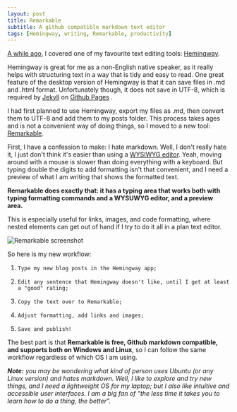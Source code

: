 ```yaml
---
layout: post
title: Remarkable
subtitle: A github compatible markdown text editor
tags: [Hemingway, writing, Remarkable, productivity]
---
```


[A while ago](https://melyanna.github.io/2016-08-15-progress-with-c25k/), I covered one of my favourite text editing tools: [Hemingway](http://www.hemingwayapp.com/).

Hemingway is great for me as a non-English native speaker, as it really helps with structuring text in a way that is tidy and easy to read.
One great feature of the desktop version of Hemingway is that it can save files in .md and .html format.
Unfortunately though, it does not save in UTF-8, which is required by [Jekyll](https://jekyllrb.com/)  on [Github Pages](https://pages.github.com/) .

I had first planned to use Hemingway, export my files as .md, then convert them to UTF-8 and add them to my posts folder.
This process takes ages and is not a convenient way of doing things, so I moved to a new tool: [Remarkable](https://remarkableapp.github.io/).

First, I have a confession to make: I hate markdown.
Well, I don't really hate it, I just don't think it's easier than using a [WYSIWYG editor](https://en.wikipedia.org/wiki/WYSIWYG).
Yeah, moving around with a mouse is slower than doing everything with a keyboard. But typing double the digits to add formatting isn't that convenient, and I need a preview of what I am writing that shows the formatted text.

**Remarkable does exactly that: it has a typing area that works both with typing formatting commands and a WYSUWYG editor, and a preview area.**

This is especially useful for links, images, and code formatting, where nested elements can get out of hand if I try to do it all in a plan text editor.

![Remarkable screenshot](https://remarkableapp.github.io/images/main_screenshot.png  "Remarkable screenshot")

So here is my new workflow:

1.     Type my new blog posts in the Hemingway app;
2.     Edit any sentence that Hemingway doesn't like, until I get at least a "good" rating;
3.     Copy the text over to Remarkable;
4.     Adjust formatting, add links and images;
5.     Save and publish!

The best part is that **Remarkable is free, Github markdown compatible, and supports both on Windows and Linux**, so I can follow the same workflow regardless of which OS I am using.

***Note:** you may be wondering what kind of person uses Ubuntu (or any Linux version) and hates markdown.
Well, I like to explore and try new things, and I need a lightweight OS for my laptop; but I also like intuitive and accessible user interfaces.
I am a big fan of "the less time it takes you to learn how to do a thing, the better".*
